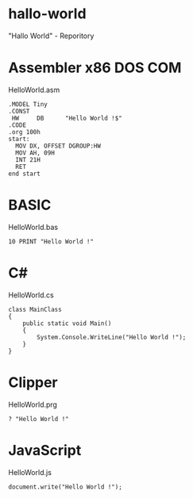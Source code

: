 # hallo-world

"Hallo World" - Reporitory

# Assembler x86 DOS COM
HelloWorld.asm

    .MODEL Tiny
    .CONST
     HW     DB      "Hello World !$"
    .CODE
    .org 100h
    start:
      MOV DX, OFFSET DGROUP:HW
      MOV AH, 09H
      INT 21H
      RET
    end start

# BASIC
HelloWorld.bas

    10 PRINT "Hello World !"

# C#
HelloWorld.cs

    class MainClass
    {
        public static void Main()
        {
            System.Console.WriteLine("Hello World !");
        }
    }

# Clipper
HelloWorld.prg

    ? "Hello World !"

# JavaScript
HelloWorld.js

    document.write("Hello World !");
